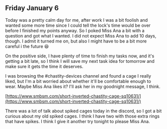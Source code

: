 ## Friday January 6

Today was a pretty calm day for me, after work I was a bit foolish and wanted some more time since I could tell the lock's time would be over before I finished my points anyway. So I poked Miss Ana a bit with a question and got what I wanted. I did not expect Miss Ana to add 10 days, though. I admit it turned me on, but also I might have to be a bit more careful i the future 😆

On the positive side, I have plenty of time to finish my tasks now, and it's getting a bit late, so I think I will save my next task idea for tomorrow and make sure it gets the time it deserves.

I was browsing the #chastity-devices channel and found a cage I really liked, but I'm a bit worried about whether it'll be comfortable enough to wear. Maybe Miss Ana likes it? I'll ask her in my goodnight message, I think.

[https://www.smbsm.com/short-inverted-chastity-cage-sq10631/](https://www.smbsm.com/short-inverted-chastity-cage-sq10631/)

There was a lot of talk about spiked cages today in the discord, so I got a bit curious about my old spiked cages. I think I have two with those extra rings that have spikes. I think I give it another try tonight to please Miss Ana.